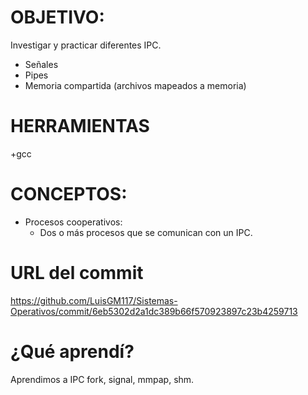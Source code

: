 # OBJETIVO:

Investigar y practicar diferentes IPC.
+ Señales
+ Pipes 
+ Memoria compartida (archivos mapeados a memoria)

# HERRAMIENTAS
+gcc

# CONCEPTOS:
+ Procesos cooperativos:
  + Dos o más procesos que se comunican con un IPC.
  
# URL del commit
https://github.com/LuisGM117/Sistemas-Operativos/commit/6eb5302d2a1dc389b66f570923897c23b4259713

# ¿Qué aprendí?
Aprendimos a IPC fork, signal, mmpap, shm.
